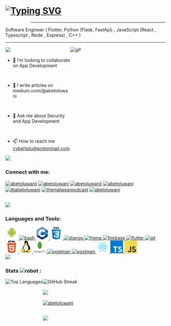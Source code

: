
# [![Typing SVG](https://readme-typing-svg.herokuapp.com?font=Fira+Code&pause=1000&random=false&width=435&lines=Hello+there!+)](https://git.io/typing-svg) 

>> ***********
Software Engineer  ( Flutter, Python (Flask, FastApi) , JavaScript (React , Typescript , Node , Express) , C++ )
*********** 


<img src="https://user-images.githubusercontent.com/73097560/115834477-dbab4500-a447-11eb-908a-139a6edaec5c.gif">   


<img src="https://media.giphy.com/media/LaVp0AyqR5bGsC5Cbm/giphy.gif" alt="gif" align="right" width="300" height="300">

- 👯 I’m looking to collaborate on App Development

<br>

- 📝 I write articles on medium.com/@abetoluwani

<br>


- 💬 Ask me about Security and App Development 

<br>

- 📫 How to reach me cybertolu@protonmail.com


<img src="https://user-images.githubusercontent.com/73097560/115834477-dbab4500-a447-11eb-908a-139a6edaec5c.gif" >   


<br>

<h3 align="left">Connect with me:</h3>
<p align="left">
<a href="https://twitter.com/abetoluwanii" target="blank"><img align="center" src="https://raw.githubusercontent.com/rahuldkjain/github-profile-readme-generator/master/src/images/icons/Social/twitter.svg" alt="abetoluwanii" height="30" width="40" /></a>
<a href="https://linkedin.com/in/abetoluwani" target="blank"><img align="center" src="https://raw.githubusercontent.com/rahuldkjain/github-profile-readme-generator/master/src/images/icons/Social/linked-in-alt.svg" alt="abetoluwani" height="30" width="40" /></a>
<a href="https://fb.com/abetoluwanii" target="blank"><img align="center" src="https://raw.githubusercontent.com/rahuldkjain/github-profile-readme-generator/master/src/images/icons/Social/facebook.svg" alt="abetoluwanii" height="30" width="40" /></a>
<a href="https://instagram.com/abetoluwani" target="blank"><img align="center" src="https://raw.githubusercontent.com/rahuldkjain/github-profile-readme-generator/master/src/images/icons/Social/instagram.svg" alt="abetoluwani" height="30" width="40" /></a>
<a href="https://medium.com/@abetoluwani" target="blank"><img align="center" src="https://raw.githubusercontent.com/rahuldkjain/github-profile-readme-generator/master/src/images/icons/Social/medium.svg" alt="@abetoluwani" height="30" width="40" /></a>
<a href="https://www.youtube.com/@themalwearpodcast" target="blank"><img align="center" src="https://raw.githubusercontent.com/rahuldkjain/github-profile-readme-generator/master/src/images/icons/Social/youtube.svg" alt="themalwearpodcast" height="30" width="40" /></a>
<a href="https://www.leetcode.com/abetoluwani" target="blank"><img align="center" src="https://raw.githubusercontent.com/rahuldkjain/github-profile-readme-generator/master/src/images/icons/Social/leet-code.svg" alt="abetoluwani" height="30" width="40" /></a>
</p>
<br>
<img src="https://user-images.githubusercontent.com/73097560/115834477-dbab4500-a447-11eb-908a-139a6edaec5c.gif" >   

<h3 align="left">Languages and Tools:</h3>
<p align="left">
    <a href="https://developer.android.com" target="_blank" rel="noreferrer">
        <img src="https://raw.githubusercontent.com/devicons/devicon/master/icons/android/android-original-wordmark.svg" alt="android" width="40" height="40"/>
    </a>
    <a href="https://www.gnu.org/software/bash/" target="_blank" rel="noreferrer">
        <img src="https://www.vectorlogo.zone/logos/gnu_bash/gnu_bash-icon.svg" alt="bash" width="40" height="40"/>
    </a>
    <a href="https://www.w3schools.com/cpp/" target="_blank" rel="noreferrer">
        <img src="https://raw.githubusercontent.com/devicons/devicon/master/icons/cplusplus/cplusplus-original.svg" alt="cplusplus" width="40" height="40"/>
    </a>
    <a href="https://www.w3schools.com/css/" target="_blank" rel="noreferrer">
        <img src="https://raw.githubusercontent.com/devicons/devicon/master/icons/css3/css3-original-wordmark.svg" alt="css3" width="40" height="40"/>
    </a>
    <a href="https://www.djangoproject.com/" target="_blank" rel="noreferrer">
        <img src="https://cdn.worldvectorlogo.com/logos/django.svg" alt="django" width="40" height="40"/>
    </a>
    <a href="https://www.figma.com/" target="_blank" rel="noreferrer">
        <img src="https://www.vectorlogo.zone/logos/figma/figma-icon.svg" alt="figma" width="40" height="40"/>
    </a>
    <a href="https://firebase.google.com/" target="_blank" rel="noreferrer">
        <img src="https://www.vectorlogo.zone/logos/firebase/firebase-icon.svg" alt="firebase" width="40" height="40"/>
    </a>
    <a href="https://flutter.dev" target="_blank" rel="noreferrer">
        <img src="https://www.vectorlogo.zone/logos/flutterio/flutterio-icon.svg" alt="flutter" width="40" height="40"/>
    </a>
    <a href="https://git-scm.com/" target="_blank" rel="noreferrer">
        <img src="https://www.vectorlogo.zone/logos/git-scm/git-scm-icon.svg" alt="git" width="40" height="40"/>
    </a>
    <a href="https://www.w3.org/html/" target="_blank" rel="noreferrer">
        <img src="https://raw.githubusercontent.com/devicons/devicon/master/icons/html5/html5-original-wordmark.svg" alt="html5" width="40" height="40"/>
    </a>
    <a href="https://www.linux.org/" target="_blank" rel="noreferrer">
        <img src="https://raw.githubusercontent.com/devicons/devicon/master/icons/linux/linux-original.svg" alt="linux" width="40" height="40"/>
    </a>
    <a href="https://www.mongodb.com/" target="_blank" rel="noreferrer">
        <img src="https://raw.githubusercontent.com/devicons/devicon/master/icons/mongodb/mongodb-original-wordmark.svg" alt="mongodb" width="40" height="40"/>
    </a>
    <a href="https://postman.com" target="_blank" rel="noreferrer">
        <img src="https://www.vectorlogo.zone/logos/getpostman/getpostman-icon.svg" alt="postman" width="40" height="40"/>
    </a>
    <a href="https://flask.palletsprojects.com/en/3.0.x/.com" target="_blank" rel="noreferrer">
        <img src="https://github.com/bwks/vendor-icons-svg/blob/master/flask.svg" alt="postman" width="40" height="40"/>
    </a>
    <a href="https://reactjs.org" target="_blank" rel="noreferrer">
    <img src="https://raw.githubusercontent.com/github/explore/main/topics/react/react.png" alt="React" width="40" height="40"/>
</a>
<a href="https://www.typescriptlang.org/docs/handbook/react.html" target="_blank" rel="noreferrer">
    <img src="https://raw.githubusercontent.com/github/explore/main/topics/typescript/typescript.png" alt="TypeScript" width="40" height="40"/>
</a>
<a href="https://developer.mozilla.org/en-US/docs/Web/JavaScript" target="_blank" rel="noreferrer">
    <img src="https://raw.githubusercontent.com/github/explore/main/topics/javascript/javascript.png" alt="JavaScript" width="40" height="40"/>
</a>

<!--     <a href="https://reactnative.dev/" target="_blank" rel="noreferrer">
        <img src="https://github.com/devicons/devicon/blob/master/icons/react/react-original.svg" alt="React Native" width="40" height="40"/>
    </a> -->
  
<br>
<img src="https://user-images.githubusercontent.com/73097560/115834477-dbab4500-a447-11eb-908a-139a6edaec5c.gif" >   


### Stats ![robot](https://github.com/Salwa99/Salwa99/assets/110976050/8df2d10d-80e0-4ace-995e-5e326f4c7437) :

<div id="stats">
  <img src="https://streak-stats.demolab.com/?user=abetoluwani" height="180" alt="GitHub Streak"/>
  <img src="https://github-readme-stats.vercel.app/api/top-langs/?username=abetoluwani&layout=compact&theme=github_dark" align="left" height="180" alt="Top Languages"/>
</div>
<br>

<img src="https://user-images.githubusercontent.com/73097560/115834477-dbab4500-a447-11eb-908a-139a6edaec5c.gif" >   


<p align="left"> <a href="https://github.com/ryo-ma/github-profile-trophy"><img src="https://github-profile-trophy.vercel.app/?username=abetoluwani" alt="abetoluwani" /></a> </p>

<br>
<!-- <p><img align="center"src="https://github-readme-streak-stats.herokuapp.com/?user=abetoluwani" alt="abetoluwani" height="350" /></p> -->
<img src="https://user-images.githubusercontent.com/73097560/115834477-dbab4500-a447-11eb-908a-139a6edaec5c.gif" >   

